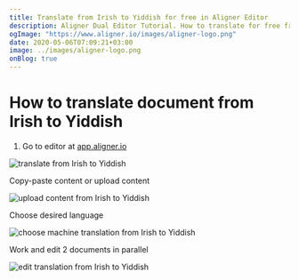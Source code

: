 ```yaml
---
title: Translate from Irish to Yiddish for free in Aligner Editor
description: Aligner Dual Editor Tutorial. How to translate for free from Irish to Yiddish. Aligner is multilingual document management platform. 
ogImage: "https://www.aligner.io/images/aligner-logo.png"
date: 2020-05-06T07:09:21+03:00
image: ../images/aligner-logo.png
onBlog: true
---
```


# How to translate document from Irish to Yiddish

1. Go to editor at [app.aligner.io](https://app.aligner.io "Aligner App web page")

![translate from Irish to Yiddish](../aligner-blank-editor.png "translate from Irish to Yiddish")

Copy-paste content or upload content

![upload content from Irish to Yiddish](../aligner-uploaded-document.png "upload content from Irish to Yiddish")

Choose desired language

![choose machine translation from Irish to Yiddish](../aligner-language-dropdown.png "choose machine translation from Irish to Yiddish")

Work and edit 2 documents in parallel

![edit translation from Irish to Yiddish](../aligner-double-sitded-editor.png "edit translation from Irish to Yiddish")

